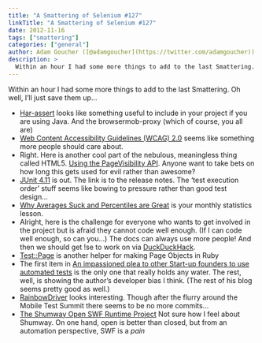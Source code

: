 ```yaml
---
title: "A Smattering of Selenium #127"
linkTitle: "A Smattering of Selenium #127"
date: 2012-11-16
tags: ["smattering"]
categories: ["general"]
author: Adam Goucher ([@adamgoucher](https://twitter.com/adamgoucher))
description: >
  Within an hour I had some more things to add to the last Smattering.
---
```


Within an hour I had some more things to add to the last Smattering. Oh well, I’ll just save them up…

*   [Har-assert](http://roydekleijn.github.com/har-assert/) looks like something useful to include in your project if you are using Java. And the browsermob-proxy (which of course, you all are)
*   [Web Content Accessibility Guidelines (WCAG) 2.0](http://www.w3.org/TR/WCAG20/) seems like something more people should care about.
*   Right. Here is another cool part of the nebulous, meaningless thing called HTML5. [Using the PageVisibility API](http://www.html5rocks.com/en/tutorials/pagevisibility/intro/). Anyone want to take bets on how long this gets used for evil rather than awesome?
*   [JUnit 4.11](https://github.com/KentBeck/junit/blob/master/doc/ReleaseNotes4.11.md) is out. The link is to the release notes. The ‘test execution order’ stuff seems like bowing to pressure rather than good test design…
*   [Why Averages Suck and Percentiles are Great](http://blog.dynatrace.com/2012/11/14/why-averages-suck-and-percentiles-are-great/) is your monthly statistics lesson.
*   Alright, here is the challenge for everyone who wants to get involved in the project but is afraid they cannot code well enough. (If I can code well enough, so can you…) The docs can always use more people! And then we should get !se to work on via [DuckDuckHack](http://duckduckhack.com).
*   [Test::Page](https://github.com/jarmo/test-page) is another helper for making Page Objects in Ruby
*   The first item in [An impassioned plea to other Start-up founders to use automated tests](http://www.jpuopolo.com/2012/09/an-impassioned-plea-to-other-start-up-founders-to-use-automated-tests/) is the only one that really holds any water. The rest, well, is showing the author’s developer bias I think. (The rest of his blog seems pretty good as well.)
*   [RainbowDriver](https://github.com/rainbowdriver) looks interesting. Though after the flurry around the Mobile Test Summit there seems to be no more commits…
*   [The Shumway Open SWF Runtime Project](https://blog.mozilla.org/research/2012/11/12/introducing-the-shumway-open-swf-runtime-project/) Not sure how I feel about Shumway. On one hand, open is better than closed, but from an automation perspective, SWF is a _pain_